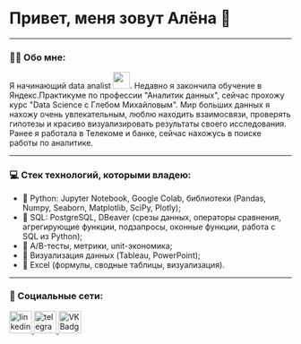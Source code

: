 
# Привет, меня зовут Алёна 🤚

---

### :man_technologist: Обо мне:

Я начинающий data analist <img src="https://media.giphy.com/media/v1.Y2lkPTc5MGI3NjExOGIzOGJiODA2ZGRiMTMzMDhhNjMxNGM3ZDBiMDNkMmEyYmVjNzVkMSZlcD12MV9pbnRlcm5hbF9naWZzX2dpZklkJmN0PXM/f6hnhHkks8bk4jwjh3/giphy.gif" width="30px">. 
Недавно я закончила обучение в Яндекс.Практикуме по профессии "Аналитик данных", сейчас прохожу курс "Data Science с Глебом Михайловым". Мир больших данных я нахожу очень увлекательным, 
люблю находить взаимосвязи, проверять гипотезы и красиво визуализировать результаты своего исследования. Ранее я работала в Телекоме и банке, сейчас нахожусь в поиске работы по аналитике.

---

### 💻 Стек технологий, которыми владею:

 - :seedling: Python: Jupyter Notebook, Google Colab, библиотеки (Pandas, Numpy, Seaborn, Matplotlib, SciPy, Plotly);
 - :seedling: SQL: PostgreSQL, DBeaver (срезы данных, операторы сравнения, агрегирующие функции, подзапросы, оконные функции, работа с SQL из Python);
 - :seedling: A/B-тесты, метрики, unit-экономика;
 - :seedling: Визуализация данных (Tableau, PowerPoint);
 - :seedling: Excel (формулы, сводные таблицы, визуализация).

---

### 🤝 Социальные сети:

<div id="badges">
    <a href="https://www.linkedin.com/in/alena-kiseleva-5b9110250/" target="_blank">
      <img src="https://cdn-icons-png.flaticon.com/512/2504/2504799.png" width="40" height="40" alt="linkedin" />
    </a>
    <a href="https://t.me/Alie_in_Wonderland" target="_blank">
      <img src="https://cdn-icons-png.flaticon.com/512/2111/2111646.png" width="40" height="40" alt="telegram group" />
    </a>
    <a href="https://vk.com/id123463357" target="_blank">
      <img src="https://cdn-icons-png.flaticon.com/512/145/145813.png" width="40" height="40" alt="VK Badge"/>
    </a>
  </div>
